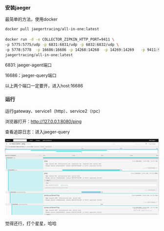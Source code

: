 ### 安装jaeger

最简单的方法，使用docker

```bash
docker pull jaegertracing/all-in-one:latest

docker run -d -e COLLECTOR_ZIPKIN_HTTP_PORT=9411 \
-p 5775:5775/udp -p 6831:6831/udp -p 6832:6832/udp \
-p 5778:5778  -p 16686:16686 -p 14268:14268  -p 14269:14269   -p 9411:9411 \
jaegertracing/all-in-one:latest
```

6831: jaeger-agent端口

16686：jaeger-query端口

以上两个端口一定要开，进入host:16686



### 运行

运行gateway、service1（http）、service2（rpc）

浏览器打开：http://127.0.0.1:8080/ping

查看追踪日志：进入jaeger-query

![展示.png](https://github.com/jwrookie/trace-demo/blob/master/img/%E5%B1%95%E7%A4%BA.png?raw=true)

觉得还行，打个星星，哈哈
